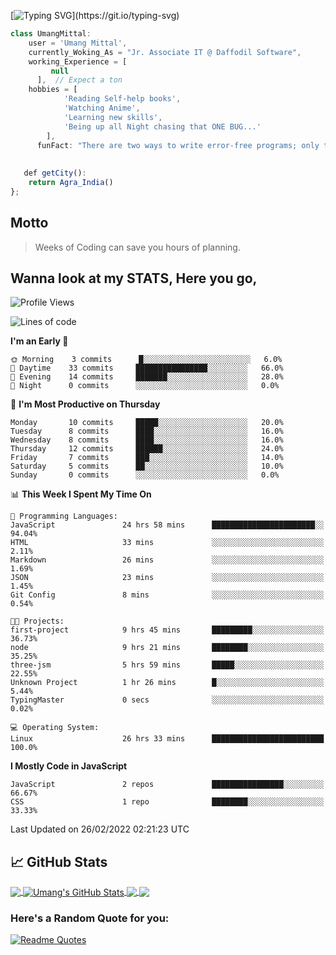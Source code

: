 [![Typing SVG](https://readme-typing-svg.herokuapp.com?font=ubuntu&color=%23000000&size=30&duration=4000&lines=Hello+World!+;My+name+is+Umang+Mittal.;I+am+a+Caffeinated+Developer.)](https://git.io/typing-svg)


```javascript
class UmangMittal:
    user = 'Umang Mittal',
    currently_Woking_As = "Jr. Associate IT @ Daffodil Software",
    working_Experience = [
         null
      ],  // Expect a ton
   	hobbies = [
   			'Reading Self-help books',
   			'Watching Anime',
   			'Learning new skills',
   			'Being up all Night chasing that ONE BUG...'
   		],
      funFact: "There are two ways to write error-free programs; only the third one works";
      
   
   def getCity():
   	return Agra_India()
};
```
<!--
const Umang = {
    pronouns: "He" | "Him",
    code: ["Javascript", "Python"],
    askMeAbout: ["web dev", "tech", "app dev", ""],
    technologies: {
        backEnd: {
            js: ["Node", "Fastify", "Express"],
        },
        mobileApp: {
            native: ["Android Development"]
        },
        devOps: ["AWS", "Docker🐳", "Route53", "Nginx"],
        databases: ["mongo", "MySql", "sqlite"],
        misc: ["Firebase", "Socket.IO", "selenium", "open-cv", "php", "SuiteApp"]
    },
    architecture: ["Serverless Architecture", "Progressive web applications", "Single page applications"],
    currentFocus: "Building Robots to ease opertations",
    funFact: "There are two ways to write error-free programs; only the third one works"
    def Ambitions():
    
   	LearnJapanese()
   	// Assume 10 more awesome ambitions here  ;)
};
-->

## Motto

> Weeks of Coding can save you hours of planning.

## Wanna look at my STATS, Here you go,

<!--START_SECTION:waka-->
![Profile Views](http://img.shields.io/badge/Profile%20Views-38-blue)

![Lines of code](https://img.shields.io/badge/From%20Hello%20World%20I%27ve%20Written-32%20Thousand%20lines%20of%20code-blue)

**I'm an Early 🐤** 

```text
🌞 Morning    3 commits      █░░░░░░░░░░░░░░░░░░░░░░░░   6.0% 
🌆 Daytime    33 commits     ████████████████░░░░░░░░░   66.0% 
🌃 Evening    14 commits     ███████░░░░░░░░░░░░░░░░░░   28.0% 
🌙 Night      0 commits      ░░░░░░░░░░░░░░░░░░░░░░░░░   0.0%

```
📅 **I'm Most Productive on Thursday** 

```text
Monday       10 commits     █████░░░░░░░░░░░░░░░░░░░░   20.0% 
Tuesday      8 commits      ████░░░░░░░░░░░░░░░░░░░░░   16.0% 
Wednesday    8 commits      ████░░░░░░░░░░░░░░░░░░░░░   16.0% 
Thursday     12 commits     ██████░░░░░░░░░░░░░░░░░░░   24.0% 
Friday       7 commits      ███░░░░░░░░░░░░░░░░░░░░░░   14.0% 
Saturday     5 commits      ██░░░░░░░░░░░░░░░░░░░░░░░   10.0% 
Sunday       0 commits      ░░░░░░░░░░░░░░░░░░░░░░░░░   0.0%

```


📊 **This Week I Spent My Time On** 

```text
💬 Programming Languages: 
JavaScript               24 hrs 58 mins      ███████████████████████░░   94.04% 
HTML                     33 mins             ░░░░░░░░░░░░░░░░░░░░░░░░░   2.11% 
Markdown                 26 mins             ░░░░░░░░░░░░░░░░░░░░░░░░░   1.69% 
JSON                     23 mins             ░░░░░░░░░░░░░░░░░░░░░░░░░   1.45% 
Git Config               8 mins              ░░░░░░░░░░░░░░░░░░░░░░░░░   0.54%

🐱‍💻 Projects: 
first-project            9 hrs 45 mins       █████████░░░░░░░░░░░░░░░░   36.73% 
node                     9 hrs 21 mins       ████████░░░░░░░░░░░░░░░░░   35.25% 
three-jsm                5 hrs 59 mins       █████░░░░░░░░░░░░░░░░░░░░   22.55% 
Unknown Project          1 hr 26 mins        █░░░░░░░░░░░░░░░░░░░░░░░░   5.44% 
TypingMaster             0 secs              ░░░░░░░░░░░░░░░░░░░░░░░░░   0.02%

💻 Operating System: 
Linux                    26 hrs 33 mins      █████████████████████████   100.0%

```

**I Mostly Code in JavaScript** 

```text
JavaScript               2 repos             ████████████████░░░░░░░░░   66.67% 
CSS                      1 repo              ████████░░░░░░░░░░░░░░░░░   33.33%

```



 Last Updated on 26/02/2022 02:21:23 UTC
<!--END_SECTION:waka-->

## &#x1f4c8; GitHub Stats

<a href="https://github.com/dev-umang-mittal/dev-umang-mittal">
  <img align="center" src="https://github-readme-stats.vercel.app/api/top-langs/?username=dev-umang-mittal&hide=html,tex&title_color=ffffff&text_color=c9cacc&icon_color=2bbc8a&bg_color=1d1f21&langs_count=3" />
</a>
<a href="https://github.com/dev-umang-mittal/dev-umang-mittal">
  <img align="center" src="https://github-readme-stats.vercel.app/api?username=dev-umang-mittal&show_icons=true&line_height=27&count_private=true&title_color=ffffff&text_color=c9cacc&icon_color=2bbc8a&bg_color=1d1f21" alt="Umang's GitHub Stats" />
</a>

<a href="https://github.com/dev-umang-mittal/typing-master-clone">
  <img align="center" src="https://github-readme-stats.vercel.app/api/pin/?username=dev-umang-mittal&repo=typing-master-clone&title_color=ffffff&text_color=c9cacc&icon_color=2bbc8a&bg_color=1d1f21" />
</a>


<a href="https://github.com/dev-umang-mittal/node-assignment">
  <img align="center" src="https://github-readme-stats.vercel.app/api/pin/?username=dev-umang-mittal&repo=node-assignment&title_color=ffffff&text_color=c9cacc&icon_color=2bbc8a&bg_color=1d1f21" />
</a>


### Here's a Random Quote for you:
[![Readme Quotes](https://quotes-github-readme.vercel.app/api?type=horizontal&theme=dark)](https://github.com/piyushsuthar/github-readme-quotes)
###

<!---
dev-umang-mittal/dev-umang-mittal is a ✨ special ✨ repository because its `README.md` (this file) appears on your GitHub profile.
You can click the Preview link to take a look at your changes.
--->
